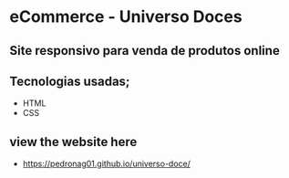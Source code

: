# eCommerce - Universo Doces
## Site responsivo para venda de produtos online


## Tecnologias usadas;
* HTML
* CSS

## view the website here
* https://pedronag01.github.io/universo-doce/
